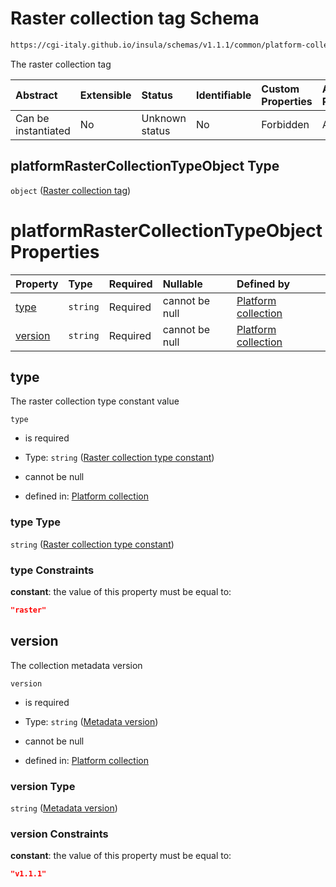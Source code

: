# Raster collection tag Schema

```txt
https://cgi-italy.github.io/insula/schemas/v1.1.1/common/platform-collection.schema.json#/$defs/platformRasterCollectionTypeObject
```

The raster collection tag

| Abstract            | Extensible | Status         | Identifiable | Custom Properties | Additional Properties | Access Restrictions | Defined In                                                                                                 |
| :------------------ | :--------- | :------------- | :----------- | :---------------- | :-------------------- | :------------------ | :--------------------------------------------------------------------------------------------------------- |
| Can be instantiated | No         | Unknown status | No           | Forbidden         | Allowed               | none                | [platform-collection.schema.json\*](schemas/common/platform-collection.schema.json) |

## platformRasterCollectionTypeObject Type

`object` ([Raster collection tag](platform-collection-defs-raster-collection-tag.md))

# platformRasterCollectionTypeObject Properties

| Property            | Type     | Required | Nullable       | Defined by                                                                                                                                                                                                                                                               |
| :------------------ | :------- | :------- | :------------- | :----------------------------------------------------------------------------------------------------------------------------------------------------------------------------------------------------------------------------------------------------------------------- |
| [type](#type)       | `string` | Required | cannot be null | [Platform collection](platform-collection-defs-raster-collection-tag-properties-raster-collection-type-constant.md) |
| [version](#version) | `string` | Required | cannot be null | [Platform collection](platform-collection-defs-raster-collection-tag-properties-metadata-version.md)             |

## type

The raster collection type constant value

`type`

* is required

* Type: `string` ([Raster collection type constant](platform-collection-defs-raster-collection-tag-properties-raster-collection-type-constant.md))

* cannot be null

* defined in: [Platform collection](platform-collection-defs-raster-collection-tag-properties-raster-collection-type-constant.md)

### type Type

`string` ([Raster collection type constant](platform-collection-defs-raster-collection-tag-properties-raster-collection-type-constant.md))

### type Constraints

**constant**: the value of this property must be equal to:

```json
"raster"
```

## version

The collection metadata version

`version`

* is required

* Type: `string` ([Metadata version](platform-collection-defs-raster-collection-tag-properties-metadata-version.md))

* cannot be null

* defined in: [Platform collection](platform-collection-defs-raster-collection-tag-properties-metadata-version.md)

### version Type

`string` ([Metadata version](platform-collection-defs-raster-collection-tag-properties-metadata-version.md))

### version Constraints

**constant**: the value of this property must be equal to:

```json
"v1.1.1"
```
